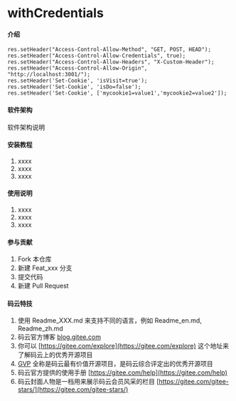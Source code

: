 # withCredentials

#### 介绍
    res.setHeader("Access-Control-Allow-Method", "GET, POST, HEAD");
    res.setHeader("Access-Control-Allow-Credentials", true);
    res.setHeader("Access-Control-Allow-Headers", "X-Custom-Header");
    res.setHeader("Access-Control-Allow-Origin", "http://localhost:3001/");
    res.setHeader('Set-Cookie', 'isVisit=true');
    res.setHeader('Set-Cookie', 'isDo=false');
    res.setHeader('Set-Cookie', ['mycookie1=value1','mycookie2=value2']);

#### 软件架构
软件架构说明


#### 安装教程

1. xxxx
2. xxxx
3. xxxx

#### 使用说明

1. xxxx
2. xxxx
3. xxxx

#### 参与贡献

1. Fork 本仓库
2. 新建 Feat_xxx 分支
3. 提交代码
4. 新建 Pull Request


#### 码云特技

1. 使用 Readme\_XXX.md 来支持不同的语言，例如 Readme\_en.md, Readme\_zh.md
2. 码云官方博客 [blog.gitee.com](https://blog.gitee.com)
3. 你可以 [https://gitee.com/explore](https://gitee.com/explore) 这个地址来了解码云上的优秀开源项目
4. [GVP](https://gitee.com/gvp) 全称是码云最有价值开源项目，是码云综合评定出的优秀开源项目
5. 码云官方提供的使用手册 [https://gitee.com/help](https://gitee.com/help)
6. 码云封面人物是一档用来展示码云会员风采的栏目 [https://gitee.com/gitee-stars/](https://gitee.com/gitee-stars/)